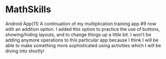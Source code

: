 # MathSkills
Android App(11) A continuation of my multiplication training app #9 now with an addition option.
I added this option to practice the use of buttons, showing/hiding layouts, and to change things up a little bit.
I won't be adding anymore operations to this particular app because I think I will be able to make something more sophisticated using activities which I will be diving into shortly!
